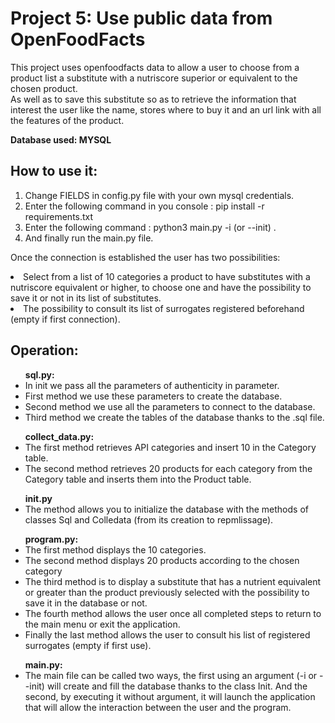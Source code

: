 <h1><strong>Project 5: Use public data from OpenFoodFacts</strong></h1>

This project uses openfoodfacts data to allow a user to choose from a product list a substitute with a nutriscore superior or equivalent to the chosen product.   
As well as to save this substitute so as to retrieve the information that interest the user like the name, stores where to buy it and an url link with all the features of the product.

<strong>Database used: MYSQL</strong>

<h2>How to use it:</h2>

<ol>
	<li>Change FIELDS in config.py file with your own mysql credentials.</li>
	<li>Enter the following command in you console : pip install -r requirements.txt</li>
	<li>Enter the following command : python3 main.py -i (or --init) .</li>
	<li>And finally run the main.py file.</li>
</ol>

Once the connection is established the user has two possibilities: 
<li>Select from a list of 10 categories a product to have substitutes with a nutriscore equivalent or higher, 
to choose one and have the possibility to save it or not in its list of substitutes.</li>
<li>The possibility to consult its list of surrogates registered beforehand (empty if first connection).</li>

<h2>Operation:</h2>

<ul><strong>sql.py:</strong><br>	
	<li>In init we pass all the parameters of authenticity in parameter.</li>
	<li>First method we use these parameters to create the database.</li>
	<li>Second method we use all the parameters to connect to the database.</li>
	<li>Third method we create the tables of the database thanks to the .sql file.</li>
</ul>

<ul><strong>collect_data.py:</strong><br>
	<li>The first method retrieves API categories and insert 10 in the Category table.</li>
	<li>The second method retrieves 20 products for each category from the Category table and inserts them into the Product table.</li>
</ul>

<ul><strong>init.py</strong><br>
	<li>The method allows you to initialize the database with the methods of classes Sql and Colledata (from its creation to repmlissage).</li>
</ul>

<ul><strong>program.py:</strong><br>
	<li>The first method displays the 10 categories.</li>
	<li>The second method displays 20 products according to the chosen category</li>
	<li>The third method is to display a substitute that has a nutrient equivalent or greater than the product previously selected with the possibility to save it in the database or not.</li>
	<li>The fourth method allows the user once all completed steps to return to the main menu or exit the application.</li>
	<li>Finally the last method allows the user to consult his list of registered surrogates (empty if first use).</li>
</ul>

<ul><strong>main.py:</strong><br>
	<li>The main file can be called two ways, the first using an argument (-i or --init) will create and fill the database thanks to the class Init.
And the second, by executing it without argument, it will launch the application that will allow the interaction between the user and the program.</li>
</ul>

